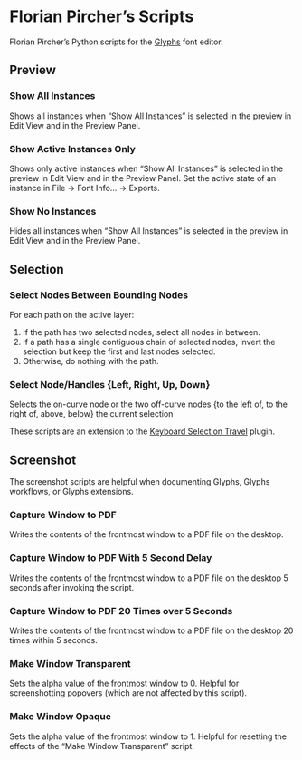 # Florian Pircher’s Scripts

Florian Pircher’s Python scripts for the [Glyphs](https://glyphsapp.com) font editor.

## Preview

### Show All Instances

Shows all instances when “Show All Instances” is selected in the preview in Edit View and in the Preview Panel.

### Show Active Instances Only

Shows only active instances when “Show All Instances” is selected in the preview in Edit View and in the Preview Panel.
Set the active state of an instance in File → Font Info… → Exports.

### Show No Instances

Hides all instances when “Show All Instances” is selected in the preview in Edit View and in the Preview Panel.

## Selection

### Select Nodes Between Bounding Nodes

For each path on the active layer:

1. If the path has two selected nodes, select all nodes in between.
2. If a path has a single contiguous chain of selected nodes, invert the selection but keep the first and last nodes selected.
3. Otherwise, do nothing with the path.

### ​Select Node/Handles {Left, Right, Up, Down}

Selects the on-curve node or the two off-curve nodes {to the left of, to the right of, above, below} the current selection

These scripts are an extension to the [Keyboard Selection Travel](https://github.com/florianpircher/Keyboard-Selection-Travel) plugin.

## Screenshot

The screenshot scripts are helpful when documenting Glyphs, Glyphs workflows, or Glyphs extensions.

### Capture Window to PDF

Writes the contents of the frontmost window to a PDF file on the desktop.

### Capture Window to PDF With 5 Second Delay

Writes the contents of the frontmost window to a PDF file on the desktop 5 seconds after invoking the script.

### Capture Window to PDF 20 Times over 5 Seconds

Writes the contents of the frontmost window to a PDF file on the desktop 20 times within 5 seconds.

### Make Window Transparent

Sets the alpha value of the frontmost window to 0.
Helpful for screenshotting popovers (which are not affected by this script).

### Make Window Opaque

Sets the alpha value of the frontmost window to 1.
Helpful for resetting the effects of the “Make Window Transparent” script.
